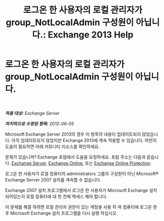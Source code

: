 ﻿---
title: '로그온 한 사용자의 로컬 관리자가 group_NotLocalAdmin 구성원이 아닙니다.: Exchange 2013 Help'
TOCTitle: 로그온 한 사용자의 로컬 관리자가 group_NotLocalAdmin 구성원이 아닙니다.
ms:assetid: d06f0894-b139-49ba-afe3-f58d3bd28e32
ms:mtpsurl: https://technet.microsoft.com/ko-kr/library/ms.exch.setupreadiness.notlocaladmin(v=EXCHG.150)
ms:contentKeyID: 50484251
ms.date: 05/22/2018
mtps_version: v=EXCHG.150
ms.translationtype: MT
---

# 로그온 한 사용자의 로컬 관리자가 group\_NotLocalAdmin 구성원이 아닙니다.

 

_**적용 대상:** Exchange Server_

_**마지막으로 수정된 항목:** 2012-06-05_

Microsoft Exchange Server 2013의 경우 이 항목의 내용이 업데이트되지 않았습니다. 아직 업데이트되지 않았지만 Exchange 2013에 계속 적용할 수 있습니다. 여전히 도움이 필요하면 아래 커뮤니티 리소스를 확인하세요.

문제가 있습니까? Exchange 포럼에서 도움을 요청하세요. 포럼 주소는 다음과 같습니다. [Exchange Server](https://go.microsoft.com/fwlink/p/?linkid=60612), [Exchange Online](https://go.microsoft.com/fwlink/p/?linkid=267542), 또는 [Exchange Online Protection](https://go.microsoft.com/fwlink/p/?linkid=285351)

로그온 한 사용자가 로컬 컴퓨터의 administrators 그룹의 구성원이 아닌 Microsoft® Exchange Server 2007 설치를 계속할 수 없습니다.

Exchange 2007 설치 프로그램에서 로그온 한 사용자가 Microsoft Exchange 설치 되어있는지 로컬 컴퓨터에 대 한 전체 액세스 해야 합니다.

이 문제를 해결 하려면 로컬 관리자 권한이 있는 계정을 사용 하 여 컴퓨터에 로그온 한 후 Microsoft Exchange 설치 프로그램을 다시 실행 하십시오.

